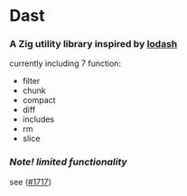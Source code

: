 # Dast

### A Zig utility library inspired by [lodash](https://github.com/lodash/lodash)

currently including 7 function:
- filter
- chunk
- compact
- diff
- includes
- rm
- slice

### _Note! limited functionality_

see ([#1717](https://github.com/ziglang/zig/issues/1717))
